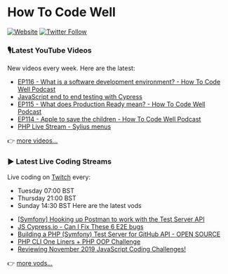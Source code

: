 # How To Code Well

[![Website](https://img.shields.io/twitch/status/howtocodewell?color=pink&label=LIVE%20CODING%20ON%20TWITCH&logoColor=%3D&style=for-the-badge)](https://howtocodewell.net/live)
[![Twitter Follow](https://img.shields.io/twitter/follow/howtocodewell?color=pink&logo=twitter&style=for-the-badge)](https://twitter.com/intent/follow?original_referer=https%3A%2F%2Fgithub.com%2Fhowtocodewell&screen_name=howtocodewell)


### 🎙️Latest YouTube Videos
New videos every week.  Here are the latest:
<!-- YOUTUBE-HTCW:START -->
- [EP116 - What is a software development environment? - How To Code Well Podcast](https://www.youtube.com/watch?v=eEChOR13AzU)
- [JavaScript end to end testing with Cypress](https://www.youtube.com/watch?v=-Hcdzm562BU)
- [EP115 - What does Production Ready mean? - How To Code Well Podcast](https://www.youtube.com/watch?v=3oGcV5QND14)
- [EP114 - Apple to save the children - How To Code Well Podcast](https://www.youtube.com/watch?v=Nf-GtNbcS2g)
- [PHP Live Stream - Sylius menus](https://www.youtube.com/watch?v=4EtQyxoakb0)
<!-- YOUTUBE-HTCW:END -->

👉 [more videos...](https://youtube.com/howtocodewell)

### ▶️ Latest Live Coding Streams
Live coding on [Twitch](https://howtocodewell.net/live) every:
- Tuesday 07:00 BST
- Thursday 21:00 BST
- Sunday 14:30 BST
Here are the latest vods

<!-- YOUTUBE-HTCW-LIVE:START -->
- [[Symfony] Hooking up Postman to work with the Test Server API](https://www.youtube.com/watch?v=Tin6M9INKWQ)
- [JS Cypress.io - Can I Fix These 6 E2E bugs](https://www.youtube.com/watch?v=HStfHCtRzhY)
- [Building a PHP (Symfony) Test Server for GitHub API - OPEN SOURCE](https://www.youtube.com/watch?v=ANiQLWYlavw)
- [PHP CLI One Liners + PHP OOP Challenge](https://www.youtube.com/watch?v=OyHXZ07QjIQ)
- [Reviewing November 2019 JavaScript Coding Challenges!](https://www.youtube.com/watch?v=2Yplne9AwL0)
<!-- YOUTUBE-HTCW-LIVE:END -->

👉 [more vods...](https://youtube.com/howtocodewelllive)